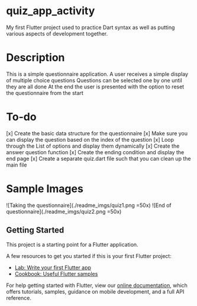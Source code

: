 # quiz_app_activity

My first Flutter project used to practice Dart syntax as well as putting various aspects of development together. 

# Description 

This is a simple questionnaire application. A user receives a simple display of multiple choice questions
Questions can be selected one by one until they are all done
At the end the user is presented with the option to reset the questionnaire from the start

# To-do
[x] Create the basic data structure for the questionnaire
[x] Make sure you can display the question based on the index of the question
[x] Loop through the List of options and display them dynamically
[x] Create the answer question function
[x] Create the ending condition and display the end page
[x] Create a separate quiz.dart file such that you can clean up the main file

# Sample Images
![Taking the questionnaire](./readme_imgs/quiz1.png =50x)
![End of questionnaire](./readme_imgs/quiz2.png =50x)








## Getting Started

This project is a starting point for a Flutter application.

A few resources to get you started if this is your first Flutter project:

- [Lab: Write your first Flutter app](https://flutter.dev/docs/get-started/codelab)
- [Cookbook: Useful Flutter samples](https://flutter.dev/docs/cookbook)

For help getting started with Flutter, view our
[online documentation](https://flutter.dev/docs), which offers tutorials,
samples, guidance on mobile development, and a full API reference.
